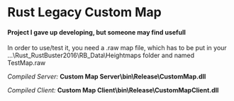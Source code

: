# Rust Legacy Custom Map
<h4>Project I gave up developing, but someone may find usefull</h4>

In order to use/test it, you need a .raw map file, which has to be put in your ...\Rust_RustBuster2016\RB_Data\Heightmaps folder and named TestMap.raw

<i>Compiled Server:</i> <b>Custom Map Server\bin\Release\CustomMap.dll</b>

<i>Compiled Client:</i> <b>Custom Map Client\bin\Release\CustomMapClient.dll</b>
